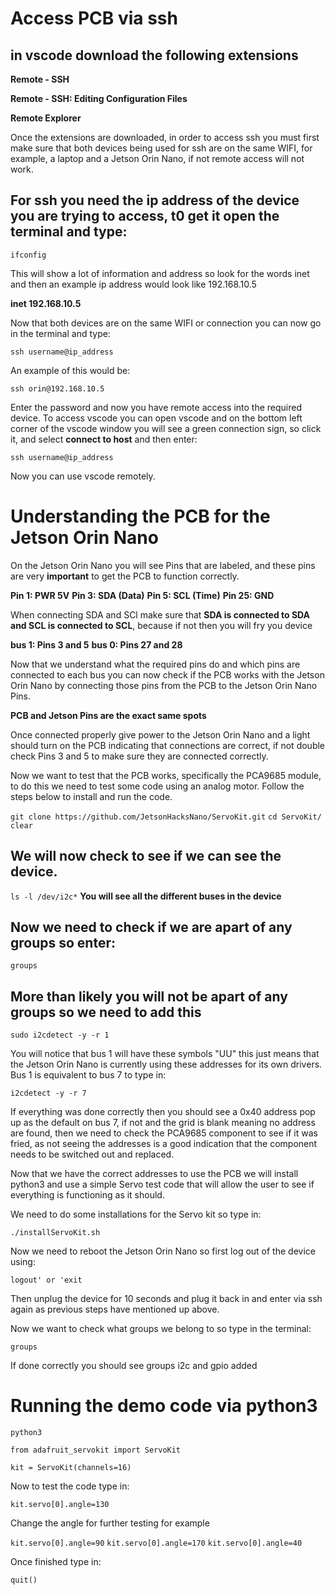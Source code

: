 # Access PCB via ssh

## in vscode download the following extensions 

**Remote - SSH**

**Remote - SSH: Editing Configuration Files**

**Remote Explorer**

Once the extensions are downloaded, in order to access ssh you must first make sure that both devices being used for ssh are on the same WIFI, for example, a laptop and a Jetson Orin Nano, if not remote access will not work. 

## For ssh you need the ip address of the device you are trying to access, t0 get it open the terminal and type:

`ifconfig`

This will show a lot of information and address so look for the words inet and then an example ip address would look like 192.168.10.5

**inet 192.168.10.5**

Now that both devices are on the same WIFI or connection you can now go in the terminal and type:

`ssh username@ip_address`

An example of this would be:

`ssh orin@192.168.10.5`

Enter the password and now you have remote access into the required device. To access vscode you can open vscode and on the bottom left corner of the vscode window you will see a green connection sign, so click it, and select **connect to host** and then enter:

`ssh username@ip_address`

Now you can use vscode remotely.



# Understanding the PCB for the Jetson Orin Nano

On the Jetson Orin Nano you will see Pins that are labeled, and these pins are very **important** to get the PCB to function correctly.

**Pin 1: PWR 5V**
**Pin 3: SDA (Data)**
**Pin 5: SCL (Time)**
**Pin 25: GND**

When connecting SDA and SCl make sure that **SDA is connected to SDA and SCL is connected to SCL**, because if not then you will fry you device 

**bus 1: Pins 3 and 5**
**bus 0: Pins 27 and 28**

Now that we understand what the required pins do and which pins are connected to each bus you can now check if the PCB works with the Jetson Orin Nano by connecting those pins from the PCB to the Jetson Orin Nano Pins.

 **PCB and Jetson Pins are the exact same spots** 

Once connected properly give power to the Jetson Orin Nano and a light should turn on the PCB indicating that connections are correct, if not double check Pins 3 and 5 to make sure they are connected correctly. 

Now we want to test that the PCB works, specifically the PCA9685 module, to do this we need to test some code using an analog motor. Follow the steps below to install and run the code. 

`git clone https://github.com/JetsonHacksNano/ServoKit.git`
`cd ServoKit/`
`clear`

## We will now check to see if we can see the device.

`ls -l /dev/i2c*`
**You will see all the different buses in the device**

## Now we need to check if we are apart of any groups so enter:

`groups`

## More than likely you will not be apart of any groups so we need to add this

`sudo i2cdetect -y -r 1`

You will notice that bus 1 will have these symbols "UU" this just means that the Jetson Orin Nano is currently using these addresses for its own drivers. Bus 1 is equivalent to bus 7 to type in:

`i2cdetect -y -r 7`

If everything was done correctly then you should see a 0x40 address pop up as the default on bus 7, if not and the grid is blank meaning no address are found, then we need to check the  PCA9685 component to see if it was fried, as not seeing the addresses is a good indication that the component needs to be switched out and replaced. 

Now that we have the correct addresses to use the PCB we will install python3 and use a simple Servo test code that will allow the user to see if everything is functioning as it should. 

We need to do some installations for the Servo kit so type in:

`./installServoKit.sh`

Now we need to reboot the Jetson Orin Nano so first log out of the device using:

`logout' or 'exit`

Then unplug the device for 10 seconds and plug it back in and enter via ssh again as previous steps have mentioned up above. 

Now we want to check what groups we belong to so type in the terminal: 

`groups`

If done correctly you should see groups i2c and gpio added



# Running the demo code via python3

`python3`

`from adafruit_servokit import ServoKit`

`kit = ServoKit(channels=16)`

Now to test the code type in:

`kit.servo[0].angle=130`

Change the angle for further testing for example 

`kit.servo[0].angle=90`
`kit.servo[0].angle=170`
`kit.servo[0].angle=40`

Once finished type in:

`quit()`
